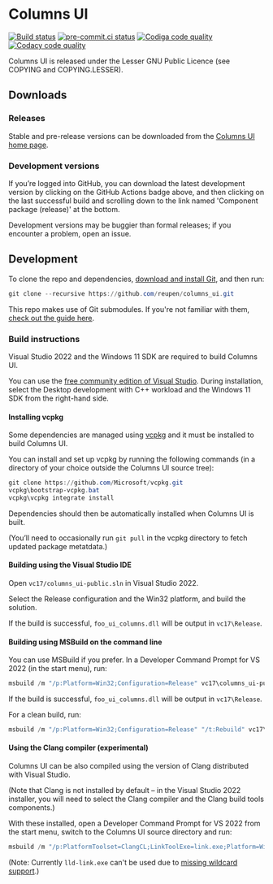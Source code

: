 # Columns UI

[![Build status](https://github.com/reupen/columns_ui/actions/workflows/build.yml/badge.svg)](https://github.com/reupen/columns_ui/actions/workflows/build.yml?query=branch%3Amaster)
[![pre-commit.ci status](https://results.pre-commit.ci/badge/github/reupen/columns_ui/master.svg)](https://results.pre-commit.ci/latest/github/reupen/columns_ui/master)
[![Codiga code quality](https://api.codiga.io/project/31411/score/svg)](https://app.codiga.io/project/31411/dashboard)
[![Codacy code quality](https://app.codacy.com/project/badge/Grade/7a892c27551745ea883810ab7493983d)](https://www.codacy.com/gh/reupen/columns_ui/dashboard)

Columns UI is released under the Lesser GNU Public Licence (see COPYING and
COPYING.LESSER).

## Downloads

### Releases

Stable and pre-release versions can be downloaded from the
[Columns UI home page](http://yuo.be/columns-ui).

### Development versions

If you’re logged into GitHub, you can download the latest development version by
clicking on the GitHub Actions badge above, and then clicking on the last
successful build and scrolling down to the link named 'Component package
(release)' at the bottom.

Development versions may be buggier than formal releases; if you encounter a
problem, open an issue.

## Development

To clone the repo and dependencies,
[download and install Git](https://git-scm.com/downloads), and then run:

```powershell
git clone --recursive https://github.com/reupen/columns_ui.git
```

This repo makes use of Git submodules. If you're not familiar with them,
[check out the guide here](https://git-scm.com/book/en/v2/Git-Tools-Submodules).

### Build instructions

Visual Studio 2022 and the Windows 11 SDK are required to build Columns UI.

You can use the
[free community edition of Visual Studio](https://www.visualstudio.com/downloads/).
During installation, select the Desktop development with C++ workload and the
Windows 11 SDK from the right-hand side.

#### Installing vcpkg

Some dependencies are managed using [vcpkg](https://github.com/Microsoft/vcpkg)
and it must be installed to build Columns UI.

You can install and set up vcpkg by running the following commands (in a
directory of your choice outside the Columns UI source tree):

```powershell
git clone https://github.com/Microsoft/vcpkg.git
vcpkg\bootstrap-vcpkg.bat
vcpkg\vcpkg integrate install
```

Dependencies should then be automatically installed when Columns UI is built.

(You’ll need to occasionally run `git pull` in the vcpkg directory to fetch
updated package metatdata.)

#### Building using the Visual Studio IDE

Open `vc17/columns_ui-public.sln` in Visual Studio 2022.

Select the Release configuration and the Win32 platform, and build the solution.

If the build is successful, `foo_ui_columns.dll` will be output in
`vc17\Release`.

#### Building using MSBuild on the command line

You can use MSBuild if you prefer. In a Developer Command Prompt for VS 2022 (in
the start menu), run:

```powershell
msbuild /m "/p:Platform=Win32;Configuration=Release" vc17\columns_ui-public.sln
```

If the build is successful, `foo_ui_columns.dll` will be output in
`vc17\Release`.

For a clean build, run:

```powershell
msbuild /m "/p:Platform=Win32;Configuration=Release" "/t:Rebuild" vc17\columns_ui-public.sln
```

#### Using the Clang compiler (experimental)

Columns UI can be also compiled using the version of Clang distributed with
Visual Studio.

(Note that Clang is not installed by default – in the Visual Studio 2022
installer, you will need to select the Clang compiler and the Clang build tools
components.)

With these installed, open a Developer Command Prompt for VS 2022 from the start
menu, switch to the Columns UI source directory and run:

```powershell
msbuild /m "/p:PlatformToolset=ClangCL;LinkToolExe=link.exe;Platform=Win32;Configuration=Release" "/t:Rebuild" vc17\columns_ui-public.sln
```

(Note: Currently `lld-link.exe` can't be used due to
[missing wildcard support](https://github.com/llvm/llvm-project/issues/38333).)

